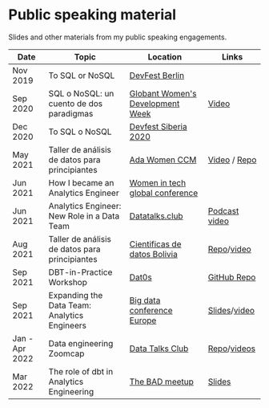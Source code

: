 # Public speaking material
Slides and other materials from my public speaking engagements.

| Date       | Topic                                    | Location                                                                                          | Links                 |
|------------|------------------------------------------|---------------------------------------------------------------------------------------------------|-----------------------|
| Nov 2019     | To SQL or NoSQL                          | [DevFest Berlin](https://2019.devfest-berlin.de/)                                                 | |
| Sep 2020     | SQL o NoSQL: un cuento de dos paradigmas | [Globant Women's Development Week](https://hopin.to/events/women-s-development-week-globant-2020) | [Video](https://www.youtube.com/watch?v=re6NjKFa9f0&list=PLWWBZaul8Ahxxzx8JTQuqI8kRyEEIcPmp&index=6)                                            |
| Dec 2020   | To SQL o NoSQL | [Devfest Siberia 2020](https://gdg-siberia.com/) |                                             |
| May 2021   | Taller de análisis de datos para principiantes | [Ada Women CCM](https://www.instagram.com/p/COvvXXXDJX_/?utm_source=ig_web_copy_link) | [Video](https://www.facebook.com/adawomenitc/videos/2838110419788089/?redirect=false) / [Repo](https://github.com/Victoriapm/analisis-datos-principiantes)|
| Jun 2021   | How I became an Analytics Engineer | [Women in tech global conference](https://www.womentech.net/en-de/speaker/Victoria/Perez%20Mola/57243) |                                             |
| Jun 2021   | Analytics Engineer: New Role in a Data Team | [Datatalks.club](https://www.eventbrite.de/e/analytics-engineer-new-role-in-a-data-team-tickets-153419478791) |                   [Podcast video](https://www.youtube.com/watch?v=C5UcxBwdCEg)       |
| Aug 2021   | Taller de análisis de datos para principiantes | [Cientificas de datos Bolivia](https://www.instagram.com/p/CSdMY59rQoX//) | [Repo](https://github.com/organidata/analisis-datos-principiantes)/[video](https://fb.watch/7pb8XsOZpa/)|
| Sep 2021   | DBT-in-Practice Workshop  | [Dat0s](https://www.linkedin.com/company/dat0s-org) | [GitHub Repo](https://github.com/Victoriapm/dbt-basics-workshop)| 
| Sep 2021   | Expanding the Data Team: Analytics Engineers  | [Big data conference Europe](https://bigdataconference.eu/) | [Slides](https://github.com/Victoriapm/Public-Speaking/blob/master/Expanding%20the%20Data%20Team_%20Analytics%20Engineers.pptx.pdf)/[video](https://www.youtube.com/watch?v=nxy3yqe_6Xs&list=PLqYhGsQ9iSEqHwbQoWEXEJALFLKVDRXiP&index=11)| 
| Jan - Apr 2022   | Data engineering Zoomcap  | [Data Talks Club](https://datatalks.club/) | [Repo](https://github.com/DataTalksClub/data-engineering-zoomcamp)/[videos](https://www.youtube.com/playlist?list=PL3MmuxUbc_hJed7dXYoJw8DoCuVHhGEQb)| 
| Mar 2022   | The role of dbt in Analytics Engineering  | [The BAD meetup](https://www.meetup.com/The-BAD-meetup-Business-And-Data/events/284655996/) | [Slides](https://docs.google.com/presentation/d/1jwwKcqfjifqq7yV_TAaVGwRjA6jEfztJ3j4Iu1JuFF8/edit?usp=sharing)| 



